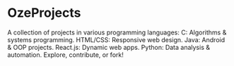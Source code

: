 # OzeProjects
A collection of projects in various programming languages:  C: Algorithms &amp; systems programming. HTML/CSS: Responsive web design. Java: Android &amp; OOP projects. React.js: Dynamic web apps. Python: Data analysis &amp; automation. Explore, contribute, or fork!

